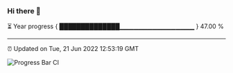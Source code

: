 ### Hi there 👋

⏳ Year progress { ██████████████▁▁▁▁▁▁▁▁▁▁▁▁▁▁▁▁ } 47.00 %

---

⏰ Updated on Tue, 21 Jun 2022 12:53:19 GMT

![Progress Bar CI](https://github.com/ZhaoGui/ZhaoGui/workflows/Progress%20Bar%20CI/badge.svg)
